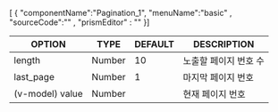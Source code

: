 <!--split:basic-->
[ { "componentName":"Pagination_1", "menuName":"basic" , "sourceCode":"" , "prismEditor" : "" }]


<!--split:Pagination_1:sourceCode-->

<gt-panel>
  <template #title>Pagination(Basic)</template>
  <template #box>
    <gtpagination :length="10" :last_page="40" v-model="page" />
    <p>현재 페이지: {{ page }}</p>
    <p>JSON API 기준의 값을 사용하므로 게시물 갯수가 아닌 페이지 범위만 사용함</p>
  </template>
</gt-panel>

<!--split:Pagination_1:prismEditor-->

<gtpagination :length="10" :last_page="40" v-model="page" />

<!--split:props-->

| OPTION | TYPE | DEFAULT | DESCRIPTION |
|--|--|--|----| 
| length | Number | 10 | 노출할 페이지 번호 수 |
| last_page | Number | 1 | 마지막 페이지 번호 |
| (v-model) value  | Number|  | 현재 페이지 번호  |